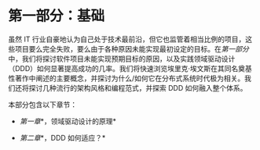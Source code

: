 # 第一部分：基础

虽然 IT 行业自豪地认为自己处于技术最前沿，但它也监管着相当比例的项目，这些项目要么完全失败，要么由于各种原因未能实现最初设定的目标。在*第一部分*中，我们将探讨软件项目未能实现预期目标的原因，以及实践领域驱动设计（DDD）如何显著提高成功的几率。我们将快速浏览埃里克·埃文斯在其同名奠基性著作中阐述的主要概念，并探讨为什么/如何它在分布式系统时代极为相关。我们还将探讨几种流行的架构风格和编程范式，并探索 DDD 如何融入整个体系。

本部分包含以下章节：

+   *第一章**，领域驱动设计的原理*

+   *第二章**，DDD 如何适应？*
